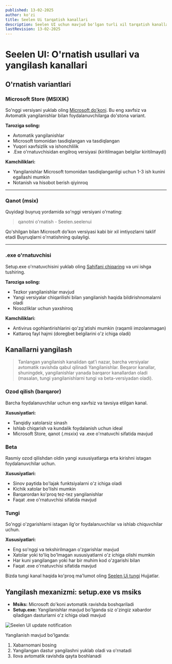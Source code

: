 ```yaml
---
published: 13-02-2025
author: ko'zi
title: Seelen Ui tarqatish kanallari
description: Seelen UI uchun mavjud bo'lgan turli xil tarqatish kanallari haqida bilib oling
lastRevision: 13-02-2025
---
```


# Seelen UI: O'rnatish usullari va yangilash kanallari

## O'rnatish variantlari

### Microsoft Store (MSIXIK)

So'nggi versiyani yuklab oling
[Microsoft do'koni](https://www.microsoft.com/store). Bu eng xavfsiz va
Avtomatik yangilanishlar bilan foydalanuvchilarga do'stona variant.

**Taroziga soling:**

- Avtomatik yangilanishlar
- Microsoft tomonidan tasdiqlangan va tasdiqlangan
- Yuqori xavfsizlik va ishonchlilik
- .Exe o'rnatuvchisidan engilroq versiyasi (kiritilmagan belgilar kiritilmaydi)

**Kamchiliklari:**

- Yangilanishlar Microsoft tomonidan tasdiqlanganligi uchun 1-3 ish kunini
  egallashi mumkin
- Notanish va hisobot berish qiyinroq

---

### Qanot (msix)

Quyidagi buyruq yordamida so'nggi versiyani o'rnating:

> qanotni o'rnatish - Seelen.seelenui

Qo'shilgan bilan Microsoft do'kon versiyasi kabi bir xil imtiyozlarni taklif
etadi Buyruqlarni o'rnatishning qulayligi.

---

### .exe o'rnatuvchisi

Setup.exe o'rnatuvchisini yuklab oling
[Sahifani chiqaring](https://github.com/eythaann/Seelen-UI/releases) va uni
ishga tushiring.

**Taroziga soling:**

- Tezkor yangilanishlar mavjud
- Yangi versiyalar chiqarilishi bilan yangilanish haqida bildirishnomalarni
  oladi
- Nosozliklar uchun yaxshiroq

**Kamchiliklari:**

- Antivirus ogohlantirishlarini qo'zg'atishi mumkin (raqamli imzolanmagan)
- Kattaroq fayl hajmi (doregbet belgilarini o'z ichiga oladi)

## Kanallarni yangilash

> Tanlangan yangilanish kanalidan qat'i nazar, barcha versiyalar avtomatik
> ravishda qabul qilinadi Yangilanishlar. Beqaror kanallar, shuningdek,
> yangilanishlar yanada barqaror kanallardan oladi (masalan, tungi
> yangilanishlarni tungi va beta-versiyadan oladi).

### Ozod qilish (barqaror)

Barcha foydalanuvchilar uchun eng xavfsiz va tavsiya etilgan kanal.

**Xususiyatlari:**

- Tanqidiy xatolarsiz sinash
- Ishlab chiqarish va kundalik foydalanish uchun ideal
- Microsoft Store, qanot (.msxix) va .exe o'rnatuvchi sifatida mavjud

### Beta

Rasmiy ozod qilishdan oldin yangi xususiyatlarga erta kirishni istagan
foydalanuvchilar uchun.

**Xususiyatlari:**

- Sinov paytida bo'lajak funktsiyalarni o'z ichiga oladi
- Kichik xatolar bo'lishi mumkin
- Barqarordan ko'proq tez-tez yangilanishlar
- Faqat .exe o'rnatuvchisi sifatida mavjud

### Tungi

So'nggi o'zgarishlarni istagan ilg'or foydalanuvchilar va ishlab chiquvchilar
uchun.

**Xususiyatlari:**

- Eng so'nggi va tekshirilmagan o'zgarishlar mavjud
- Xatolar yoki to'liq bo'lmagan xususiyatlarni o'z ichiga olishi mumkin
- Har kuni yangilangan yoki har bir muhim kod o'zgarishi bilan
- Faqat .exe o'rnatuvchisi sifatida mavjud

Bizda tungi kanal haqida ko'proq ma'lumot oling
[Seelen Ui tungi](https://seelen.io/blog/nightly) Hujjatlar.

## Yangilash mexanizmi: setup.exe vs msiks

- **Msiks:** Microsoft do'koni avtomatik ravishda boshqariladi
- **Setup.exe:** Yangilanishlar mavjud bo'lganda siz o'zingiz xabardor qiladigan
  dasturlarni o'z ichiga oladi mavjud

![Seelen UI update notification](https://github.com/Seelen-Inc/slu-blog/blob/master/blog/seelen-ui-distribution-channels/image.png?raw=true)

Yangilanish mavjud bo'lganda:

1. Xabarnomani bosing
2. Yangilangan dastur yangilashni yuklab oladi va o'rnatadi
3. Ilova avtomatik ravishda qayta boshlanadi
